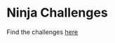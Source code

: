 # Ninja Challenges
Find the challenges [here](https://www.hackerrank.com/contests/spotx-ninja/challenges)
